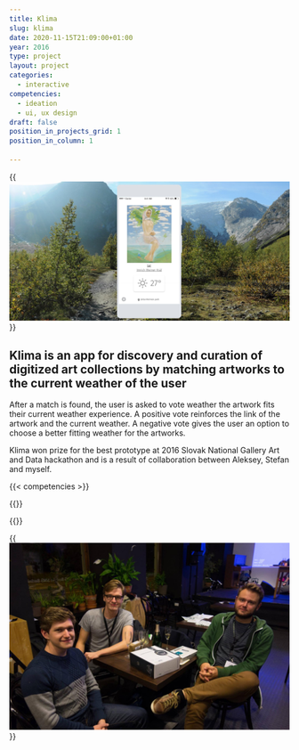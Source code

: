 ```yaml
---
title: Klima 
slug: klima
date: 2020-11-15T21:09:00+01:00
year: 2016
type: project
layout: project
categories:
  - interactive
competencies:
  - ideation
  - ui, ux design
draft: false
position_in_projects_grid: 1
position_in_column: 1

---
```


{{<img src="image/klima1.jpg" alt="A screenshot of Klima app with a matched painting, the current weather and a matching landscape photo in the background of the app sketch">}}

## Klima is an app for discovery and curation of digitized art collections by matching artworks to the current weather of the user

After a match is found, the user is asked to vote weather the artwork fits their current weather experience. A positive vote reinforces the link of the artwork and the current weather. A negative vote gives the user an option to choose a better fitting weather for the artworks.

Klima won prize for the best prototype at 2016 Slovak National Gallery Art and Data hackathon and is a result of collaboration between Aleksey, Stefan and myself.

{{< competencies >}}

{{<diptych src1="image/klima2a.jpg" caption1="A reinforcing vote" alt1="a screenshot of the app with a hand dragging the weather tag towards the painting" src2="image/klima2b.jpg" alt2="a screenshot of the app showing a graphical bar above the painting reading: Thank you for consolidating this weather-artwork relationship">}}

{{<diptych src1="image/klima3a.jpg" caption1="A weakening vote" src2="image/klima3b.jpg" alt1="a screenshot of the app with a hand dragging the weather tag away from the painting" alt2="a screenshot of the app showing a graphical bar above the painting reading: Thank you for improving this weather-artwork relationship">}}

{{<img src="image/klima4.jpg" caption="The Klima hackathon team" alt="3 people sitting around a table in a restaurant where the hackathon took place">}}
